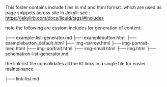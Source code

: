 
This folder contains include files in md and html format.  which are used as page snippets across site in Jekyll: see : https://jekyllrb.com/docs/liquid/tags/#includes

note the following are custom includes for generation of content:


├── example-list-generator.md
├── examplebutton.html
├── examplebutton_default.html
├── img-narrow.html
├── img-portrait-med.html
├── img-portrait.html
├── img-small.html
├── img.html
├── schematron-list-generator.md


the link-list file consolidates all the IG links in a single file for easier maintainance

├── link-list.md
